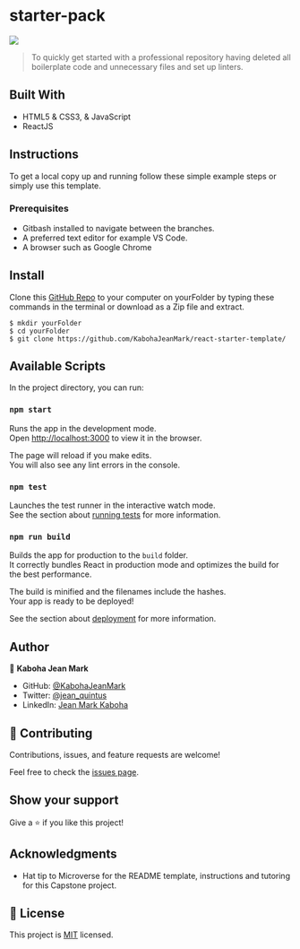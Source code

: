 # starter-pack
![](https://img.shields.io/badge/Microverse-blueviolet)

> To quickly get started with a professional repository having deleted all boilerplate code and unnecessary files and set up linters.


## Built With

- HTML5 & CSS3, & JavaScript
- ReactJS

## Instructions
To get a local copy up and running follow these simple example steps or simply use this template.

### Prerequisites
- Gitbash installed to navigate between the branches.
- A preferred text editor for example VS Code.
- A browser such as Google Chrome

## Install
Clone this [GitHub Repo](https://github.com/KabohaJeanMark/react-starter-template/) to your computer on yourFolder by typing these commands in the terminal or download as a Zip file and extract.
```
$ mkdir yourFolder
$ cd yourFolder
$ git clone https://github.com/KabohaJeanMark/react-starter-template/

```

## Available Scripts

In the project directory, you can run:

### `npm start`

Runs the app in the development mode.\
Open [http://localhost:3000](http://localhost:3000) to view it in the browser.

The page will reload if you make edits.\
You will also see any lint errors in the console.

### `npm test`

Launches the test runner in the interactive watch mode.\
See the section about [running tests](https://facebook.github.io/create-react-app/docs/running-tests) for more information.

### `npm run build`

Builds the app for production to the `build` folder.\
It correctly bundles React in production mode and optimizes the build for the best performance.

The build is minified and the filenames include the hashes.\
Your app is ready to be deployed!

See the section about [deployment](https://facebook.github.io/create-react-app/docs/deployment) for more information.

## Author

👤 **Kaboha Jean Mark**

- GitHub: [@KabohaJeanMark](https://github.com/KabohaJeanMark)
- Twitter: [@jean_quintus](https://twitter.com/jean_quintus)
- LinkedIn: [Jean Mark Kaboha](https://www.linkedin.com/in/jean-mark-kaboha-software-engineer/)


## 🤝 Contributing

Contributions, issues, and feature requests are welcome!

Feel free to check the [issues page](https://github.com/KabohaJeanMark/react-starter-template/issues).

## Show your support

Give a ⭐️ if you like this project!

## Acknowledgments

- Hat tip to Microverse for the README template, instructions and tutoring for this Capstone project.

## 📝 License

This project is [MIT](./LICENSE) licensed.
